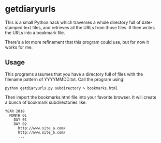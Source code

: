 getdiaryurls
============

This is a small Python hack which traverses a whole directory full of
date-stamped text files, and retrieves all the URLs from those files. It
then writes the URLs into a bookmark file.

There's a lot more refinement that this program could use, but for now
it works for me.

## Usage

This programs assumes that you have a directory full of files with the
filename pattern of YYYYMMDD.txt. Call the program using:

```
python getdiaryurls.py subdirectory > bookmarks.html
```

Then import the bookmarks.html file into your favorite browser. It will
create a bunch of bookmark subdirectories like:

```
YEAR 2018
  MONTH 01 
    DAY 01
    DAY 02
      http://www.site_a.com/
      http://www.site_b.com/
      ...
```

